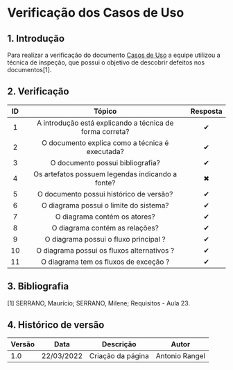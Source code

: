 # Verificação dos Casos de Uso

## 1. Introdução

Para realizar a verificação do documento [Casos de Uso](../modelagem/casos-uso.md) a equipe utilizou a técnica de inspeção, que possui o objetivo de descobrir defeitos nos documentos[1].

## 2. Verificação

| ID  |                          Tópico                          | Resposta |
| :-: | :------------------------------------------------------: | :------: |
|  1  | A introdução está explicando a técnica de forma correta? |    ✔     |
|  2  |     O documento explica como a técnica é executada?      |    ✔     |
|  3  |             O documento possui bibliografia?             |    ✔     |
|  4  |     Os artefatos possuem legendas indicando a fonte?     |    ✖     |
|  5  |         O documento possui histórico de versão?          |    ✔     |
|  6  |          O diagrama possui o limite do sistema?          |    ✔     |
|  7  |               O diagrama contém os atores?               |    ✔     |
|  8  |              O diagrama contém as relações?              |    ✔     |
|  9  |          O diagrama possui o fluxo principal ?           |    ✔     |
| 10  |        O diagrama possui os fluxos alternativos ?        |    ✔     |
| 11  |          O diagrama tem os fluxos de exceção ?           |    ✔     |

## 3. Bibliografia

[1] SERRANO, Maurício; SERRANO, Milene; Requisitos - Aula 23.

## 4. Histórico de versão

| Versão | Data       | Descrição         | Autor          |
| ------ | ---------- | ----------------- | -------------- |
| 1.0    | 22/03/2022 | Criação da página | Antonio Rangel |
